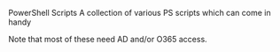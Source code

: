 PowerShell Scripts
A collection of various PS scripts which can come in handy

Note that most of these need AD and/or O365 access.
